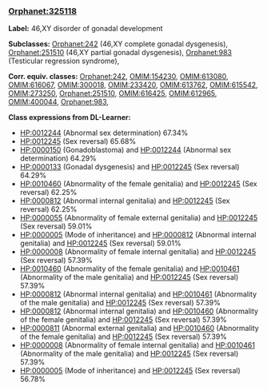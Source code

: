 
### [Orphanet:325118](http://www.orpha.net/ORDO/Orphanet_325118)
**Label:** 46,XY disorder of gonadal development

**Subclasses:** [Orphanet:242](http://www.orpha.net/ORDO/Orphanet_242) (46,XY complete gonadal dysgenesis), [Orphanet:251510](http://www.orpha.net/ORDO/Orphanet_251510) (46,XY partial gonadal dysgenesis), [Orphanet:983](http://www.orpha.net/ORDO/Orphanet_983) (Testicular regression syndrome), 

**Corr. equiv. classes:** [Orphanet:242](http://www.orpha.net/ORDO/Orphanet_242), [OMIM:154230](http://purl.obolibrary.org/obo/OMIM_154230), [OMIM:613080](http://purl.obolibrary.org/obo/OMIM_613080), [OMIM:616067](http://purl.obolibrary.org/obo/OMIM_616067), [OMIM:300018](http://purl.obolibrary.org/obo/OMIM_300018), [OMIM:233420](http://purl.obolibrary.org/obo/OMIM_233420), [OMIM:613762](http://purl.obolibrary.org/obo/OMIM_613762), [OMIM:615542](http://purl.obolibrary.org/obo/OMIM_615542), [OMIM:273250](http://purl.obolibrary.org/obo/OMIM_273250), [Orphanet:251510](http://www.orpha.net/ORDO/Orphanet_251510), [OMIM:616425](http://purl.obolibrary.org/obo/OMIM_616425), [OMIM:612965](http://purl.obolibrary.org/obo/OMIM_612965), [OMIM:400044](http://purl.obolibrary.org/obo/OMIM_400044), [Orphanet:983](http://www.orpha.net/ORDO/Orphanet_983), 

**Class expressions from DL-Learner:**

- [HP:0012244](http://purl.obolibrary.org/obo/HP_0012244) (Abnormal sex determination) 67.34%
- [HP:0012245](http://purl.obolibrary.org/obo/HP_0012245) (Sex reversal) 65.68%
- [HP:0000150](http://purl.obolibrary.org/obo/HP_0000150) (Gonadoblastoma) and [HP:0012244](http://purl.obolibrary.org/obo/HP_0012244) (Abnormal sex determination) 64.29%
- [HP:0000133](http://purl.obolibrary.org/obo/HP_0000133) (Gonadal dysgenesis) and [HP:0012245](http://purl.obolibrary.org/obo/HP_0012245) (Sex reversal) 64.29%
- [HP:0010460](http://purl.obolibrary.org/obo/HP_0010460) (Abnormality of the female genitalia) and [HP:0012245](http://purl.obolibrary.org/obo/HP_0012245) (Sex reversal) 62.25%
- [HP:0000812](http://purl.obolibrary.org/obo/HP_0000812) (Abnormal internal genitalia) and [HP:0012245](http://purl.obolibrary.org/obo/HP_0012245) (Sex reversal) 62.25%
- [HP:0000055](http://purl.obolibrary.org/obo/HP_0000055) (Abnormality of female external genitalia) and [HP:0012245](http://purl.obolibrary.org/obo/HP_0012245) (Sex reversal) 59.01%
- [HP:0000005](http://purl.obolibrary.org/obo/HP_0000005) (Mode of inheritance) and [HP:0000812](http://purl.obolibrary.org/obo/HP_0000812) (Abnormal internal genitalia) and [HP:0012245](http://purl.obolibrary.org/obo/HP_0012245) (Sex reversal) 59.01%
- [HP:0000008](http://purl.obolibrary.org/obo/HP_0000008) (Abnormality of female internal genitalia) and [HP:0012245](http://purl.obolibrary.org/obo/HP_0012245) (Sex reversal) 57.39%
- [HP:0010460](http://purl.obolibrary.org/obo/HP_0010460) (Abnormality of the female genitalia) and [HP:0010461](http://purl.obolibrary.org/obo/HP_0010461) (Abnormality of the male genitalia) and [HP:0012245](http://purl.obolibrary.org/obo/HP_0012245) (Sex reversal) 57.39%
- [HP:0000812](http://purl.obolibrary.org/obo/HP_0000812) (Abnormal internal genitalia) and [HP:0010461](http://purl.obolibrary.org/obo/HP_0010461) (Abnormality of the male genitalia) and [HP:0012245](http://purl.obolibrary.org/obo/HP_0012245) (Sex reversal) 57.39%
- [HP:0000812](http://purl.obolibrary.org/obo/HP_0000812) (Abnormal internal genitalia) and [HP:0010460](http://purl.obolibrary.org/obo/HP_0010460) (Abnormality of the female genitalia) and [HP:0012245](http://purl.obolibrary.org/obo/HP_0012245) (Sex reversal) 57.39%
- [HP:0000811](http://purl.obolibrary.org/obo/HP_0000811) (Abnormal external genitalia) and [HP:0010460](http://purl.obolibrary.org/obo/HP_0010460) (Abnormality of the female genitalia) and [HP:0012245](http://purl.obolibrary.org/obo/HP_0012245) (Sex reversal) 57.39%
- [HP:0000008](http://purl.obolibrary.org/obo/HP_0000008) (Abnormality of female internal genitalia) and [HP:0010461](http://purl.obolibrary.org/obo/HP_0010461) (Abnormality of the male genitalia) and [HP:0012245](http://purl.obolibrary.org/obo/HP_0012245) (Sex reversal) 57.39%
- [HP:0000005](http://purl.obolibrary.org/obo/HP_0000005) (Mode of inheritance) and [HP:0012245](http://purl.obolibrary.org/obo/HP_0012245) (Sex reversal) 56.78%


